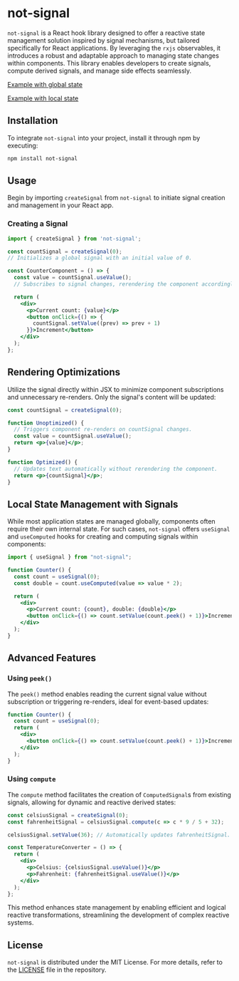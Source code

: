 # not-signal

`not-signal` is a React hook library designed to offer a reactive state management solution inspired by signal mechanisms, but tailored specifically for React applications. By leveraging the `rxjs` observables, it introduces a robust and adaptable approach to managing state changes within components. This library enables developers to create signals, compute derived signals, and manage side effects seamlessly.

[Example with global state](https://codesandbox.io/p/devbox/vite-react-ts-forked-sd6llg?workspaceId=b9e29851-b599-40e9-b8df-c7e54ea597e5&embed=1&file=%2Fsrc%2FApp.tsx&layout=%257B%2522sidebarPanel%2522%253A%2522EXPLORER%2522%252C%2522rootPanelGroup%2522%253A%257B%2522direction%2522%253A%2522horizontal%2522%252C%2522contentType%2522%253A%2522UNKNOWN%2522%252C%2522type%2522%253A%2522PANEL_GROUP%2522%252C%2522id%2522%253A%2522ROOT_LAYOUT%2522%252C%2522panels%2522%253A%255B%257B%2522type%2522%253A%2522PANEL_GROUP%2522%252C%2522contentType%2522%253A%2522UNKNOWN%2522%252C%2522direction%2522%253A%2522vertical%2522%252C%2522id%2522%253A%2522clsaen0v400073b6htgel6uus%2522%252C%2522sizes%2522%253A%255B70%252C30%255D%252C%2522panels%2522%253A%255B%257B%2522type%2522%253A%2522PANEL_GROUP%2522%252C%2522contentType%2522%253A%2522EDITOR%2522%252C%2522direction%2522%253A%2522horizontal%2522%252C%2522id%2522%253A%2522EDITOR%2522%252C%2522panels%2522%253A%255B%257B%2522type%2522%253A%2522PANEL%2522%252C%2522contentType%2522%253A%2522EDITOR%2522%252C%2522id%2522%253A%2522clsaen0v400023b6hni3s0qwn%2522%257D%255D%257D%252C%257B%2522type%2522%253A%2522PANEL_GROUP%2522%252C%2522contentType%2522%253A%2522SHELLS%2522%252C%2522direction%2522%253A%2522horizontal%2522%252C%2522id%2522%253A%2522SHELLS%2522%252C%2522panels%2522%253A%255B%257B%2522type%2522%253A%2522PANEL%2522%252C%2522contentType%2522%253A%2522SHELLS%2522%252C%2522id%2522%253A%2522clsaen0v400043b6h83tq7hhe%2522%257D%255D%252C%2522sizes%2522%253A%255B100%255D%257D%255D%257D%252C%257B%2522type%2522%253A%2522PANEL_GROUP%2522%252C%2522contentType%2522%253A%2522DEVTOOLS%2522%252C%2522direction%2522%253A%2522vertical%2522%252C%2522id%2522%253A%2522DEVTOOLS%2522%252C%2522panels%2522%253A%255B%257B%2522type%2522%253A%2522PANEL%2522%252C%2522contentType%2522%253A%2522DEVTOOLS%2522%252C%2522id%2522%253A%2522clsaen0v400063b6h31mb14hk%2522%257D%255D%252C%2522sizes%2522%253A%255B100%255D%257D%255D%252C%2522sizes%2522%253A%255B50%252C50%255D%257D%252C%2522tabbedPanels%2522%253A%257B%2522clsaen0v400023b6hni3s0qwn%2522%253A%257B%2522tabs%2522%253A%255B%257B%2522id%2522%253A%2522clsaen0v300013b6heg8y2xzp%2522%252C%2522mode%2522%253A%2522permanent%2522%252C%2522type%2522%253A%2522FILE%2522%252C%2522filepath%2522%253A%2522%252F_gitignore%2522%252C%2522state%2522%253A%2522IDLE%2522%257D%255D%252C%2522id%2522%253A%2522clsaen0v400023b6hni3s0qwn%2522%252C%2522activeTabId%2522%253A%2522clsaen0v300013b6heg8y2xzp%2522%257D%252C%2522clsaen0v400063b6h31mb14hk%2522%253A%257B%2522tabs%2522%253A%255B%257B%2522id%2522%253A%2522clsaen0v400053b6h5u8ckbbs%2522%252C%2522mode%2522%253A%2522permanent%2522%252C%2522type%2522%253A%2522TASK_PORT%2522%252C%2522taskId%2522%253A%2522dev%2522%252C%2522port%2522%253A3000%252C%2522path%2522%253A%2522%2522%257D%255D%252C%2522id%2522%253A%2522clsaen0v400063b6h31mb14hk%2522%252C%2522activeTabId%2522%253A%2522clsaen0v400053b6h5u8ckbbs%2522%257D%252C%2522clsaen0v400043b6h83tq7hhe%2522%253A%257B%2522id%2522%253A%2522clsaen0v400043b6h83tq7hhe%2522%252C%2522tabs%2522%253A%255B%257B%2522id%2522%253A%2522clsaen0v400033b6hqk1zay23%2522%252C%2522mode%2522%253A%2522permanent%2522%252C%2522type%2522%253A%2522TASK_LOG%2522%252C%2522taskId%2522%253A%2522dev%2522%257D%255D%252C%2522activeTabId%2522%253A%2522clsaen0v400033b6hqk1zay23%2522%257D%257D%252C%2522showDevtools%2522%253Atrue%252C%2522showShells%2522%253Atrue%252C%2522showSidebar%2522%253Atrue%252C%2522sidebarPanelSize%2522%253A15%257D)

[Example with local state](https://codesandbox.io/p/devbox/not-signal-example-forked-qgzj5f?layout=%257B%2522sidebarPanel%2522%253A%2522EXPLORER%2522%252C%2522rootPanelGroup%2522%253A%257B%2522direction%2522%253A%2522horizontal%2522%252C%2522contentType%2522%253A%2522UNKNOWN%2522%252C%2522type%2522%253A%2522PANEL_GROUP%2522%252C%2522id%2522%253A%2522ROOT_LAYOUT%2522%252C%2522panels%2522%253A%255B%257B%2522type%2522%253A%2522PANEL_GROUP%2522%252C%2522contentType%2522%253A%2522UNKNOWN%2522%252C%2522direction%2522%253A%2522vertical%2522%252C%2522id%2522%253A%2522clsaen0v400073b6htgel6uus%2522%252C%2522sizes%2522%253A%255B70%252C30%255D%252C%2522panels%2522%253A%255B%257B%2522type%2522%253A%2522PANEL_GROUP%2522%252C%2522contentType%2522%253A%2522EDITOR%2522%252C%2522direction%2522%253A%2522horizontal%2522%252C%2522id%2522%253A%2522EDITOR%2522%252C%2522panels%2522%253A%255B%257B%2522type%2522%253A%2522PANEL%2522%252C%2522contentType%2522%253A%2522EDITOR%2522%252C%2522id%2522%253A%2522clsaen0v400023b6hni3s0qwn%2522%257D%255D%257D%252C%257B%2522type%2522%253A%2522PANEL_GROUP%2522%252C%2522contentType%2522%253A%2522SHELLS%2522%252C%2522direction%2522%253A%2522horizontal%2522%252C%2522id%2522%253A%2522SHELLS%2522%252C%2522panels%2522%253A%255B%257B%2522type%2522%253A%2522PANEL%2522%252C%2522contentType%2522%253A%2522SHELLS%2522%252C%2522id%2522%253A%2522clsaen0v400043b6h83tq7hhe%2522%257D%255D%252C%2522sizes%2522%253A%255B100%255D%257D%255D%257D%252C%257B%2522type%2522%253A%2522PANEL_GROUP%2522%252C%2522contentType%2522%253A%2522DEVTOOLS%2522%252C%2522direction%2522%253A%2522vertical%2522%252C%2522id%2522%253A%2522DEVTOOLS%2522%252C%2522panels%2522%253A%255B%257B%2522type%2522%253A%2522PANEL%2522%252C%2522contentType%2522%253A%2522DEVTOOLS%2522%252C%2522id%2522%253A%2522clsaen0v400063b6h31mb14hk%2522%257D%255D%252C%2522sizes%2522%253A%255B100%255D%257D%255D%252C%2522sizes%2522%253A%255B50%252C50%255D%257D%252C%2522tabbedPanels%2522%253A%257B%2522clsaen0v400023b6hni3s0qwn%2522%253A%257B%2522tabs%2522%253A%255B%257B%2522id%2522%253A%2522clsaen0v300013b6heg8y2xzp%2522%252C%2522mode%2522%253A%2522permanent%2522%252C%2522type%2522%253A%2522FILE%2522%252C%2522filepath%2522%253A%2522%252F_gitignore%2522%252C%2522state%2522%253A%2522IDLE%2522%257D%255D%252C%2522id%2522%253A%2522clsaen0v400023b6hni3s0qwn%2522%252C%2522activeTabId%2522%253A%2522clsaen0v300013b6heg8y2xzp%2522%257D%252C%2522clsaen0v400063b6h31mb14hk%2522%253A%257B%2522tabs%2522%253A%255B%257B%2522id%2522%253A%2522clsaen0v400053b6h5u8ckbbs%2522%252C%2522mode%2522%253A%2522permanent%2522%252C%2522type%2522%253A%2522TASK_PORT%2522%252C%2522taskId%2522%253A%2522dev%2522%252C%2522port%2522%253A3000%252C%2522path%2522%253A%2522%2522%257D%255D%252C%2522id%2522%253A%2522clsaen0v400063b6h31mb14hk%2522%252C%2522activeTabId%2522%253A%2522clsaen0v400053b6h5u8ckbbs%2522%257D%252C%2522clsaen0v400043b6h83tq7hhe%2522%253A%257B%2522id%2522%253A%2522clsaen0v400043b6h83tq7hhe%2522%252C%2522tabs%2522%253A%255B%257B%2522id%2522%253A%2522clsaen0v400033b6hqk1zay23%2522%252C%2522mode%2522%253A%2522permanent%2522%252C%2522type%2522%253A%2522TASK_LOG%2522%252C%2522taskId%2522%253A%2522dev%2522%257D%255D%252C%2522activeTabId%2522%253A%2522clsaen0v400033b6hqk1zay23%2522%257D%257D%252C%2522showDevtools%2522%253Atrue%252C%2522showShells%2522%253Atrue%252C%2522showSidebar%2522%253Atrue%252C%2522sidebarPanelSize%2522%253A15%257D)

## Installation

To integrate `not-signal` into your project, install it through npm by executing:

```bash
npm install not-signal
```

## Usage

Begin by importing `createSignal` from `not-signal` to initiate signal creation and management in your React app.

### Creating a Signal

```jsx
import { createSignal } from 'not-signal';

const countSignal = createSignal(0); 
// Initializes a global signal with an initial value of 0.

const CounterComponent = () => {
  const value = countSignal.useValue(); 
  // Subscribes to signal changes, rerendering the component accordingly.

  return (
    <div>
      <p>Current count: {value}</p>
      <button onClick={() => {
        countSignal.setValue((prev) => prev + 1)
      }}>Increment</button>
    </div>
  );
};
```

## Rendering Optimizations

Utilize the signal directly within JSX to minimize component subscriptions and unnecessary re-renders. Only the signal's content will be updated:

```jsx
const countSignal = createSignal(0);

function Unoptimized() {
  // Triggers component re-renders on countSignal changes.
  const value = countSignal.useValue();
  return <p>{value}</p>;
}

function Optimized() {
  // Updates text automatically without rerendering the component.
  return <p>{countSignal}</p>;
}
```

## Local State Management with Signals

While most application states are managed globally, components often require their own internal state. For such cases, `not-signal` offers `useSignal` and `useComputed` hooks for creating and computing signals within components:

```jsx
import { useSignal } from "not-signal";

function Counter() {
  const count = useSignal(0);
  const double = count.useComputed(value => value * 2);

  return (
    <div>
      <p>Current count: {count}, double: {double}</p>
      <button onClick={() => count.setValue(count.peek() + 1)}>Increment</button>
    </div>
  );
}
```

## Advanced Features

### Using `peek()`

The `peek()` method enables reading the current signal value without subscription or triggering re-renders, ideal for event-based updates:

```jsx
function Counter() {
  const count = useSignal(0);
  return (
    <div>
      <button onClick={() => count.setValue(count.peek() + 1)}>Increment</button>
    </div>
  );
}
```

### Using `compute`

The `compute` method facilitates the creation of `ComputedSignal`s from existing signals, allowing for dynamic and reactive derived states:

```jsx
const celsiusSignal = createSignal(0);
const fahrenheitSignal = celsiusSignal.compute(c => c * 9 / 5 + 32);

celsiusSignal.setValue(36); // Automatically updates fahrenheitSignal.

const TemperatureConverter = () => {
  return (
    <div>
      <p>Celsius: {celsiusSignal.useValue()}</p>
      <p>Fahrenheit: {fahrenheitSignal.useValue()}</p>
    </div>
  );
};
```

This method enhances state management by enabling efficient and logical reactive transformations, streamlining the development of complex reactive systems.

## License

`not-signal` is distributed under the MIT License. For more details, refer to the [LICENSE](https://github.com/taylor-ben/not-signal/blob/main/LICENSE) file in the repository.

